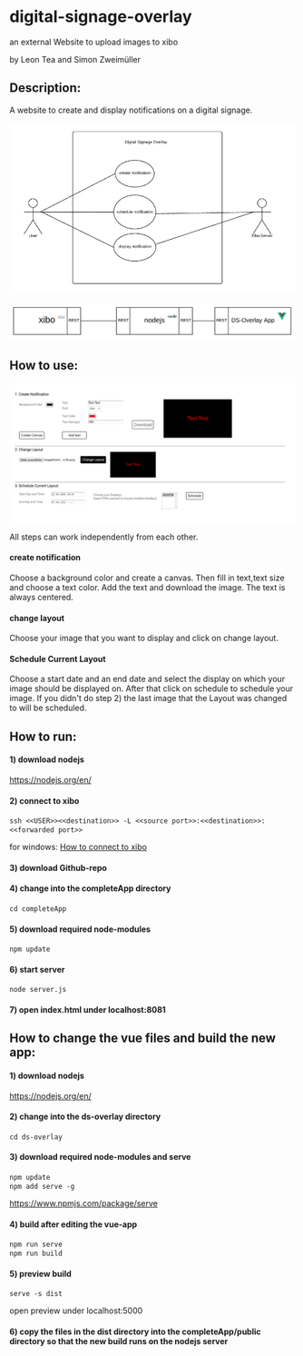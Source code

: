 # digital-signage-overlay
an external Website to upload images to xibo
			
by Leon Tea and Simon Zweimüller
			
## Description:

A website to create and display notifications on a digital signage.

![Usecase Diagramm](/img/usecase_diagramm.png)
			
![Systemarchitektur](/img/Systemarchitektur.PNG)
		
## How to use:

![app](/img/app.png)

All steps can work independently from each other.

#### create notification
Choose a background color and create a canvas. Then fill in text,text size and choose a text color. Add the text and download the image. The text is always centered.

#### change layout
Choose your image that you want to display and click on change layout.

#### Schedule Current Layout
Choose a start date and an end date and select the display on which your image should be displayed on. After that click on schedule to schedule your image. If you didn't do step 2) the last image that the Layout was changed to will be scheduled.

		
## How to run:


#### 1) download nodejs

<https://nodejs.org/en/>


#### 2) connect to xibo

	ssh <<USER>><<destination>> -L <<source port>>:<<destination>>:<<forwarded port>>
	
for windows: [How to connect to xibo](connectToXibo.md)


#### 3) download Github-repo


#### 4) change into the completeApp directory

	cd completeApp


#### 5) download required node-modules

	npm update


#### 6) start server

	node server.js


#### 7) open index.html under localhost:8081


## How to change the vue files and build the new app:					


#### 1) download nodejs

<https://nodejs.org/en/>


#### 2)	change into the ds-overlay directory
	
	cd ds-overlay


#### 3) download required node-modules and serve
	
	npm update
	npm add serve -g

<https://www.npmjs.com/package/serve>


#### 4) build after editing the vue-app 

	npm run serve
	npm run build


#### 5) preview build
			
	serve -s dist

open preview under localhost:5000


#### 6) copy the files in the dist directory into the completeApp/public directory so that the new build runs on the nodejs server

